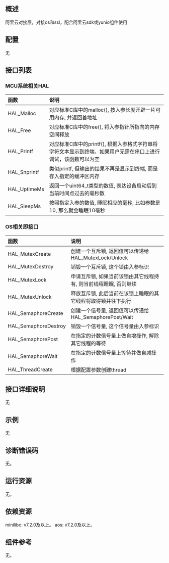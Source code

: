 ## 概述

阿里云对接层，对接os和ssl，配合阿里云sdk或yunio组件使用

## 配置

无

## 接口列表

### MCU系统相关HAL
| 函数 | 说明 |
| :--- | :--- |
|HAL_Malloc |	对应标准C库中的malloc(), 按入参长度开辟一片可用内存, 并返回首地址|
|HAL_Free |	    对应标准C库中的free(), 将入参指针所指向的内存空间释放|
|HAL_Printf |	对应标准C库中的printf(), 根据入参格式字符串将字符文本显示到终端，如果用户无需在串口上进行调试，该函数可以为空|
|HAL_Snprintf |	类似printf, 但输出的结果不再是显示到终端, 而是存入指定的缓冲区内存|
|HAL_UptimeMs |	返回一个uint64_t类型的数值, 表达设备启动后到当前时间点过去的毫秒数|
|HAL_SleepMs |	按照指定入参的数值, 睡眠相应的毫秒, 比如参数是10, 那么就会睡眠10毫秒|

### OS相关即接口

| 函数 | 说明 |
| :--- | :--- |
|HAL_MutexCreate |	创建一个互斥锁, 返回值可以传递给HAL_MutexLock/Unlock|
|HAL_MutexDestroy |	销毁一个互斥锁, 这个锁由入参标识|
|HAL_MutexLock |	申请互斥锁, 如果当前该锁由其它线程持有, 则当前线程睡眠, 否则继续|
|HAL_MutexUnlock |	释放互斥锁, 此后当前在该锁上睡眠的其它线程将取得锁并往下执行|
|HAL_SemaphoreCreate |	创建一个信号量, 返回值可以传递给HAL_SemaphorePost/Wait|
|HAL_SemaphoreDestroy |	销毁一个信号量, 这个信号量由入参标识|
|HAL_SemaphorePost |	在指定的计数信号量上做自增操作, 解除其它线程的等待|
|HAL_SemaphoreWait |	在指定的计数信号量上等待并做自减操作|
|HAL_ThreadCreate |	根据配置参数创建thread|

## 接口详细说明

无

## 示例

无

## 诊断错误码

无。

## 运行资源

无。

## 依赖资源

minilibc: v7.2.0及以上。
aos: v7.2.0及以上。

## 组件参考

无。